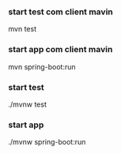 ### start test com client mavin ###
mvn test
### start app com client mavin ###
mvn spring-boot:run





### start test ###
./mvnw test

### start app ###
./mvnw spring-boot:run